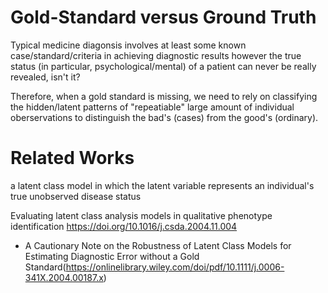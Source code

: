 # Gold-Standard versus Ground Truth

Typical medicine diagonsis involves at least some known case/standard/criteria in achieving diagnostic results 
however
the true status (in particular, psychological/mental) of a patient can never be really revealed, isn't it?

Therefore, when a gold standard is missing, we need to rely on classifying the hidden/latent patterns of "repeatiable" large amount of individual oberservations to distinguish the bad's (cases) from the good's (ordinary).


# Related Works
a latent class model in which the latent variable represents an individual's true unobserved disease status 


Evaluating latent class analysis models in qualitative phenotype identification
https://doi.org/10.1016/j.csda.2004.11.004







* A Cautionary Note on the Robustness of Latent Class Models for Estimating Diagnostic Error without a Gold Standard(https://onlinelibrary.wiley.com/doi/pdf/10.1111/j.0006-341X.2004.00187.x)
